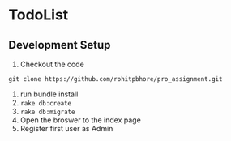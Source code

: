 # TodoList

## Development Setup

1. Checkout the code
```
git clone https://github.com/rohitpbhore/pro_assignment.git
```
1. run bundle install
1. `rake db:create`
1. `rake db:migrate`
1. Open the broswer to the index page
1. Register first user as Admin